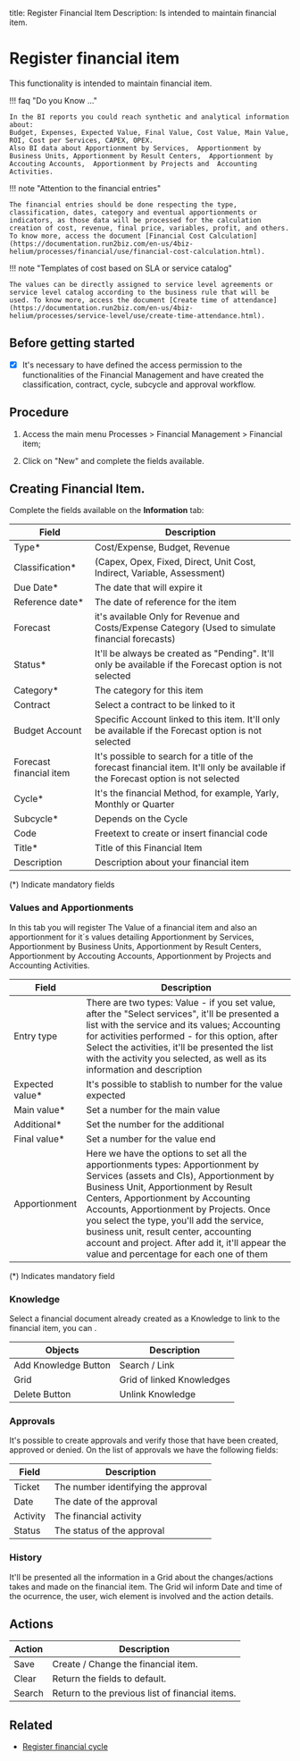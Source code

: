 title: Register Financial Item 
Description: Is intended to maintain financial item.

# Register financial item

This functionality is intended to maintain financial item.

!!! faq "Do you Know ..."

    In the BI reports you could reach synthetic and analytical information about:  
    Budget, Expenses, Expected Value, Final Value, Cost Value, Main Value, ROI, Cost per Services, CAPEX, OPEX.  
    Also BI data about Apportionment by Services,  Apportionment by Business Units, Apportionment by Result Centers,  Apportionment by Accouting Accounts,  Apportionment by Projects and  Accounting Activities.  
    
!!! note "Attention to the financial entries"

    The financial entries should be done respecting the type, classification, dates, category and eventual apportionments or indicators, as those data will be processed for the calculation creation of cost, revenue, final price, variables, profit, and others. To know more, access the document [Financial Cost Calculation](https://documentation.run2biz.com/en-us/4biz-helium/processes/financial/use/financial-cost-calculation.html).
    
!!! note "Templates of cost based on SLA or service catalog" 

    The values can be directly assigned to service level agreements or service level catalog according to the business rule that will be used. To know more, access the document [Create time of attendance](https://documentation.run2biz.com/en-us/4biz-helium/processes/service-level/use/create-time-attendance.html). 

## Before getting started

- [x] It's necessary to have defined the access permission to the functionalities of the Financial Management and have created the classification, contract, cycle, subcycle and approval workflow.


## Procedure
    
1. Access the main menu Processes > Financial Management > Financial item;
    
2. Click on "New" and complete the fields available.
    
## Creating Financial Item.

Complete the fields available on the **Information** tab:

|Field|Description|
|---|---|
|Type*|Cost/Expense, Budget, Revenue|
| Classification* |(Capex, Opex, Fixed, Direct, Unit Cost, Indirect, Variable, Assessment)|
|Due Date*|The date that will expire it|
|Reference date*|The date of reference for the item|
|Forecast| it's available Only for Revenue and Costs/Expense Category (Used to simulate financial forecasts)|
|Status*|It'll be always be created as "Pending". It'll only be available if the Forecast option is not selected|
|Category*|The category for this item|
|Contract|Select a contract to be linked to it|
|Budget Account| Specific Account linked to this item. It'll only be available if the Forecast option is not selected |
|Forecast financial item| It's possible to search for a title of the forecast financial item. It'll only be available if the Forecast option is not selected|
|Cycle*|It's the financial Method, for example, Yarly, Monthly or Quarter|
|Subcycle*|Depends on the Cycle|
|Code|Freetext to create or insert financial code|
|Title*|Title of this Financial Item|
|Description|Description about your financial item|

(\*) Indicate mandatory fields
    
### Values and Apportionments

In this tab you will register The Value of a financial item and also an apportionment for it´s values detailing Apportionment by Services, Apportionment by Business Units, Apportionment by Result Centers, Apportionment by Accouting Accounts, Apportionment by Projects and Accounting Activities.

|Field|Description|
|---|---|
|Entry type|There are two types: Value - if you set value, after the "Select services", it'll be presented a list with the service and its values; Accounting for activities performed - for this option, after Select the activities, it'll be presented the list with the activity you selected, as well as its information and description|
|Expected value*| It's possible to stablish to number for the value expected|
|Main value*| Set a number for the main value|
|Additional*| Set the number for the additional|
|Final value*| Set a number for the value end|
|Apportionment| Here we have the options to set all the apportionments types: Apportionment by Services (assets and CIs), Apportionment by Business Unit, Apportionment by Result Centers, Apportionment by Accounting Accounts, Apportionment by Projects. Once you select the type, you'll add the service, business unit, result center, accounting account and project. After add it, it'll appear the value and percentage for each one of them|

(\*) Indicates mandatory field

### Knowledge 

Select a financial document already created as a Knowledge to link to the financial item, you can .

| Objects    | Description                         |
|------------|-----------------------------------|
| Add Knowledge Button | Search / Link           |
| Grid               | Grid of linked Knowledges |
| Delete Button      | Unlink Knowledge          |

### Approvals

It's possible to create approvals and verify those that have been created, approved or denied. On the list of approvals we have the following fields:

|Field|Description                           |
|-----|------------------------------------- |
|Ticket  |The number identifying the approval|
|Date    |The date of the approval           |
|Activity|The financial activity             |
|Status  |The status of the approval         |

### History

It'll be presented all the information in a Grid about the changes/actions takes and made on the financial item.
The Grid wil inform Date and time of the ocurrence, the user, wich element is involved and the action details.

## Actions

| Action  | Description                                                 |
|---------|-------------------------------------------------------------|
| Save    | Create / Change the financial item.                         |
| Clear   | Return the fields to default.                               |
| Search  | Return to the previous list of financial items.             |

## Related

- [Register financial cycle](/en-us/4biz-helium/processes/financial/use/register-financial-cycle.html)

<!-- !!! tip "About"

    <b>Product/Version:</b> CITSmart | 9 &nbsp;&nbsp;
    <b>Updated:</b> 20/03/2020 - Andre Fernandes
